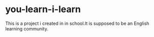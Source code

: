 you-learn-i-learn
=================

This is a project i created in in school.It is supposed to be an English learning community.
